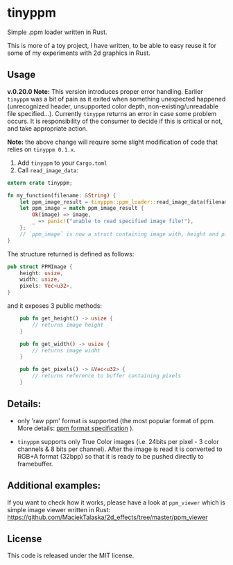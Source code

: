 tinyppm
=======

Simple .ppm loader written in Rust.

This is more of a toy project, I have written, to be able to easy reuse it for some of my experiments with 2d graphics in Rust.

Usage
-----

**v.0.20.0 Note:** This version introduces proper error handling. Earlier `tinyppm` was a bit of pain as it exited when something unexpected happened (unrecognized header, unsupported color depth, non-existing/unreadable file specified...). 
 Currently `tinyppm` returns an error in case some problem occurs. It is responsibility of the consumer to decide if this is critical or not, and take appropriate action.
 
 **Note:** the above change will require some slight modification of code that relies on `tinyppm 0.1.x`.

1. Add `tinyppm` to your `Cargo.toml`
2. Call `read_image_data`:

```rust
extern crate tinyppm;

fn my_function(filename: &String) {
    let ppm_image_result = tinyppm::ppm_loader::read_image_data(filename);
    let ppm_image = match ppm_image_result {
        Ok(image) => image,
        _ => panic!("unable to read specified image file!"),
    };
    // `ppm_image` is now a struct containing image with, height and pixels 
}

```

The structure returned is defined as follows:

```rust
pub struct PPMImage {
    height: usize,
    width: usize,
    pixels: Vec<u32>,
}
```
and  it exposes 3 public methods:

```rust
    pub fn get_height() -> usize {
        // returns image height
    }

    pub fn get_width() -> usize {
        // returns image widht
    }

    pub fn get_pixels() -> &Vec<u32> {
        // returns reference to buffer containing pixels
    } 
```

Details:
--------

- only 'raw ppm' format is supported (the most popular format of ppm. More details: [ppm format specification][ppm] ).

- `tinyppm` supports only True Color images (i.e. 24bits per pixel - 3 color channels & 8 bits per channel). After the image is read it is converted to RGB+A format (32bpp) so that it is ready to be pushed directly to framebuffer.

[ppm]: http://netpbm.sourceforge.net/doc/ppm.html

Additional examples:
--------------------

If you want to check how it works, please have a look at `ppm_viewer` which is simple image viewer written in Rust: https://github.com/MaciekTalaska/2d_effects/tree/master/ppm_viewer

License
-------
This code is released under the MIT license.
